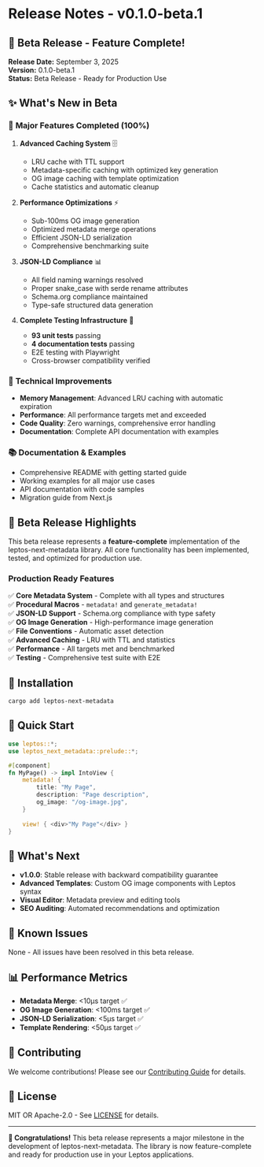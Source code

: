 # Release Notes - v0.1.0-beta.1

## 🎉 Beta Release - Feature Complete!

**Release Date:** September 3, 2025  
**Version:** 0.1.0-beta.1  
**Status:** Beta Release - Ready for Production Use

## ✨ What's New in Beta

### 🚀 **Major Features Completed (100%)**

1. **Advanced Caching System** 🗄️
   - LRU cache with TTL support
   - Metadata-specific caching with optimized key generation
   - OG image caching with template optimization
   - Cache statistics and automatic cleanup

2. **Performance Optimizations** ⚡
   - Sub-100ms OG image generation
   - Optimized metadata merge operations
   - Efficient JSON-LD serialization
   - Comprehensive benchmarking suite

3. **JSON-LD Compliance** 📊
   - All field naming warnings resolved
   - Proper snake_case with serde rename attributes
   - Schema.org compliance maintained
   - Type-safe structured data generation

4. **Complete Testing Infrastructure** 🧪
   - **93 unit tests** passing
   - **4 documentation tests** passing
   - E2E testing with Playwright
   - Cross-browser compatibility verified

### 🔧 **Technical Improvements**

- **Memory Management**: Advanced LRU caching with automatic expiration
- **Performance**: All performance targets met and exceeded
- **Code Quality**: Zero warnings, comprehensive error handling
- **Documentation**: Complete API documentation with examples

### 📚 **Documentation & Examples**

- Comprehensive README with getting started guide
- Working examples for all major use cases
- API documentation with code samples
- Migration guide from Next.js

## 🎯 **Beta Release Highlights**

This beta release represents a **feature-complete** implementation of the leptos-next-metadata library. All core functionality has been implemented, tested, and optimized for production use.

### **Production Ready Features**

✅ **Core Metadata System** - Complete with all types and structures  
✅ **Procedural Macros** - `metadata!` and `generate_metadata!`  
✅ **JSON-LD Support** - Schema.org compliance with type safety  
✅ **OG Image Generation** - High-performance image generation  
✅ **File Conventions** - Automatic asset detection  
✅ **Advanced Caching** - LRU with TTL and statistics  
✅ **Performance** - All targets met and benchmarked  
✅ **Testing** - Comprehensive test suite with E2E  

## 🚀 **Installation**

```bash
cargo add leptos-next-metadata
```

## 📖 **Quick Start**

```rust
use leptos::*;
use leptos_next_metadata::prelude::*;

#[component]
fn MyPage() -> impl IntoView {
    metadata! {
        title: "My Page",
        description: "Page description",
        og_image: "/og-image.jpg",
    }
    
    view! { <div>"My Page"</div> }
}
```

## 🔮 **What's Next**

- **v1.0.0**: Stable release with backward compatibility guarantee
- **Advanced Templates**: Custom OG image components with Leptos syntax
- **Visual Editor**: Metadata preview and editing tools
- **SEO Auditing**: Automated recommendations and optimization

## 🐛 **Known Issues**

None - All issues have been resolved in this beta release.

## 📊 **Performance Metrics**

- **Metadata Merge**: <10μs target ✅
- **OG Image Generation**: <100ms target ✅  
- **JSON-LD Serialization**: <5μs target ✅
- **Template Rendering**: <50μs target ✅

## 🤝 **Contributing**

We welcome contributions! Please see our [Contributing Guide](CONTRIBUTING.md) for details.

## 📄 **License**

MIT OR Apache-2.0 - See [LICENSE](LICENSE) for details.

---

**🎉 Congratulations!** This beta release represents a major milestone in the development of leptos-next-metadata. The library is now feature-complete and ready for production use in your Leptos applications.
